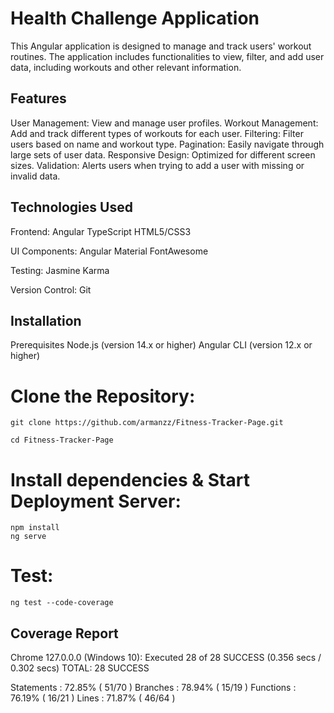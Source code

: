 # Health Challenge Application

This Angular application is designed to manage and track users' workout routines. The application includes functionalities to view, filter, and add user data, including workouts and other relevant information.


## Features

User Management:     View and manage user profiles.
Workout Management:   Add and track different types of workouts for each user.
Filtering:      Filter users based on name and workout type.
Pagination:     Easily navigate through large sets of user data.
Responsive Design:   Optimized for different screen sizes.
Validation:        Alerts users when trying to add a user with missing or invalid data.


## Technologies Used

Frontend:
    Angular
    TypeScript
    HTML5/CSS3

UI Components:
    Angular Material
    FontAwesome

Testing:
    Jasmine
    Karma

Version Control:
    Git

## Installation
Prerequisites
    Node.js (version 14.x or higher)
    Angular CLI (version 12.x or higher)

# Clone the Repository:
    git clone https://github.com/armanzz/Fitness-Tracker-Page.git
  
    cd Fitness-Tracker-Page

# Install dependencies & Start Deployment Server:
    npm install
    ng serve


# Test:
    ng test --code-coverage


## Coverage Report

Chrome 127.0.0.0 (Windows 10): Executed 28 of 28 SUCCESS (0.356 secs / 0.302 secs)
TOTAL: 28 SUCCESS


Statements   : 72.85% ( 51/70 )
Branches     : 78.94% ( 15/19 )
Functions    : 76.19% ( 16/21 )
Lines        : 71.87% ( 46/64 )








